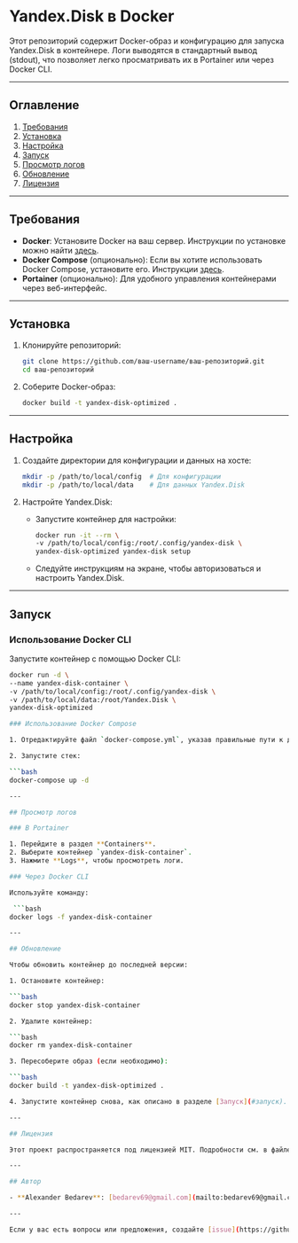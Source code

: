 # Yandex.Disk в Docker

Этот репозиторий содержит Docker-образ и конфигурацию для запуска Yandex.Disk в контейнере. Логи выводятся в стандартный вывод (stdout), что позволяет легко просматривать их в Portainer или через Docker CLI.

---

## Оглавление

1. [Требования](#требования)
2. [Установка](#установка)
3. [Настройка](#настройка)
4. [Запуск](#запуск)
5. [Просмотр логов](#просмотр-логов)
6. [Обновление](#обновление)
7. [Лицензия](#лицензия)

---

## Требования

- **Docker**: Установите Docker на ваш сервер. Инструкции по установке можно найти [здесь](https://docs.docker.com/get-docker/).
- **Docker Compose** (опционально): Если вы хотите использовать Docker Compose, установите его. Инструкции [здесь](https://docs.docker.com/compose/install/).
- **Portainer** (опционально): Для удобного управления контейнерами через веб-интерфейс.

---

## Установка

1. Клонируйте репозиторий:

   ```bash
   git clone https://github.com/ваш-username/ваш-репозиторий.git
   cd ваш-репозиторий

2. Соберите Docker-образ:

   ```bash
   docker build -t yandex-disk-optimized .

---

## Настройка

1. Создайте директории для конфигурации и данных на хосте:

   ```bash
   mkdir -p /path/to/local/config  # Для конфигурации
   mkdir -p /path/to/local/data    # Для данных Yandex.Disk

2. Настройте Yandex.Disk:

   - Запустите контейнер для настройки:

      ```bash
      docker run -it --rm \
      -v /path/to/local/config:/root/.config/yandex-disk \
      yandex-disk-optimized yandex-disk setup

   - Следуйте инструкциям на экране, чтобы авторизоваться и настроить Yandex.Disk.

---

## Запуск

### Использование Docker CLI

Запустите контейнер с помощью Docker CLI:

   ```bash
   docker run -d \
   --name yandex-disk-container \
   -v /path/to/local/config:/root/.config/yandex-disk \
   -v /path/to/local/data:/root/Yandex.Disk \
   yandex-disk-optimized

### Использование Docker Compose

1. Отредактируйте файл `docker-compose.yml`, указав правильные пути к директориям на хосте.

2. Запустите стек:

   ```bash
   docker-compose up -d

---

## Просмотр логов

### В Portainer

1. Перейдите в раздел **Containers**.
2. Выберите контейнер `yandex-disk-container`.
3. Нажмите **Logs**, чтобы просмотреть логи.

### Через Docker CLI

Используйте команду:

    ```bash
   docker logs -f yandex-disk-container

---

## Обновление

Чтобы обновить контейнер до последней версии:

1. Остановите контейнер:

   ```bash
   docker stop yandex-disk-container

2. Удалите контейнер:

   ```bash
   docker rm yandex-disk-container

3. Пересоберите образ (если необходимо):

   ```bash
   docker build -t yandex-disk-optimized .

4. Запустите контейнер снова, как описано в разделе [Запуск](#запуск).

---

## Лицензия

Этот проект распространяется под лицензией MIT. Подробности см. в файле [LICENSE](LICENSE).

---

## Автор

- **Alexander Bedarev**: [bedarev69@gmail.com](mailto:bedarev69@gmail.com)

---

Если у вас есть вопросы или предложения, создайте [issue](https://github.com/Leliil/docker-yandex.disk/issues) в этом репозитории.
